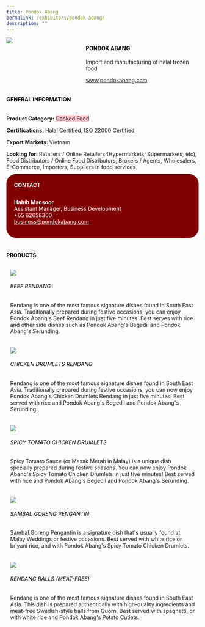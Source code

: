 ```yaml
---
title: Pondok Abang
permalink: /exhibitors/pondok-abang/
description: ""
---
```

<head>
	<div class="flex-paragraph">
		<!--hi there! this is a comment and will provide you with instructional guides-->
		<!--insert booth number here!-->
		<p style="text-transform: uppercase"></p></div>
			<div class="flex-container" style="display: flex; flex-wrap: wrap;">
				<!--insert DOWNLOAD link of company logo between the " marks!-->
			<div class="card sgds" style="flex: 1 1 40%; display: block;"><img src="https://drive.google.com/u/0/uc?id=1wgAZnixU243GIHzL-ksohhqnGzxvJicF&export=download"></div>
	<div class="card-sgds" style="flex: 1 1 58%; display: block; margin-left: 3px">
		<h4 style="text-transform: uppercase; color: black;"><!--insert the exhibitor's name between the <b> tags here--><b>Pondok Abang</b></h4><!--insert the exhibitor's description between the <p> tags here-->
		<p>Import and manufacturing of halal frozen food</p>
		<!--insert the exhibitor's website link, making sure there is "https:// www." present please. make sure the entire https link goes in between the " marks-->
		<p><a href="https://www.pondokabang.com" target="_blank"><!--insert the www website link here (no need for https)-->www.pondokabang.com</a></p>
	</div>
</div>
</head>

<body>
	<h4 style="text-transform: uppercase; color: black;"><b>General Information</b></h4>
		<div class="flex-container" style="display: flex; flex-wrap: wrap;">
			<div class="card sgds" style="flex: 1 1 65%; display: block; align-self: stretch">
			<div class="flex-paragraph">
			<p><b>Product Category: </b><span style=" background-color: pink; border-radius: 10 px;"><!--insert the exhibitor's pdt cat between the <p> tags here-->Cooked Food</span></p> 
				<p><b>Certifications: </b><!--insert all the exhibitor's certifications between the </b> and </p> here-->Halal Certified, ISO 22000 Certified</p>
			<p><b>Export Markets: </b><!--insert all the exhibitor's export markets between the </b> and </p> here-->Vietnam</p>
			<p style="margin-bottom: 10px;"><b>Looking for: </b><!--insert all the exhibitor's potential business partners between the </b> and </p> here-->Retailers / Online Retailers (Hypermarkets, Supermarkets, etc), Food Distributors / Online Food Distributors, Brokers / Agents, Wholesalers, E-Commerce, Importers, Suppliers in food services</p>
			</div>
		</div>
		<div class="card sgds" style="flex: 1 1 35%; padding: 10px; display: block; background-color: maroon; border-radius: 25px; align-self: center;">
		<h4 style="color: white; margin-top: 10px; margin-left: 10px;">CONTACT</h4>
		<div class="flex-paragraph">
			<!--replace with exhibitor's: -->
			<p style="padding: 10px; color: white;"><b><!-- POC name-->Habib Mansoor</b><br><!-- designation-->Assistant Manager, Business Development<br><!--contact number-->+65 62658300<br><!-- for linking purposes, insert their email after "mailto:"...--><a href="mailto:business@pondokabang.com" style="color: white;"><!--...and also include the display email before </a> here-->business@pondokabang.com</a></p>
		</div>
			</div>
		</div>
	<br>
		<h4 style="text-transform: uppercase; color: black;"><b>products</b></h4>
<div style="display: flex; flex-wrap: wrap;">
  <div class="card sgds" style="flex: 1 1 47%; margin: 10px; display: block;"><!--insert the exhibitor's DOWNLOAD image for product between the " marks here-->
	<div class="flex-image" style="display: block;"><img src=https://drive.google.com/u/0/uc?id=1HKIAT5AAyKmbO710-moMyLfC2OX-JgHl&export=download"></div>
	<div class="flex-paragraph">
		<h6 style="text-transform: uppercase; color: black;"><!--insert product name before </h6> and product description after <p>-->Beef Rendang</h6>
		<p>Rendang is one of the most famous signature dishes found in South East Asia. Traditionally prepared during festive occasions, you can enjoy Pondok Abang's Beef Rendang in just five minutes! Best serves with rice and other side dishes such as Pondok Abang's Begedil and Pondok Abang's Serunding.</p></div>
	</div>
		<div class="card sgds" style="flex: 1 1 47%; margin: 10px; display: block;">
		<div class="flex-image" style="display: block;"><img src="https://drive.google.com/u/0/uc?id=1qn8BUAo91L1WtdgMoHgVKdPw1AOmFLeS&export=download"></div>
	<div class="flex-paragraph">
		<h6 style="text-transform: uppercase; color: black;">Chicken Drumlets Rendang</h6>
		<p>Rendang is one of the most famous signature dishes found in South East Asia. Traditionally prepared during festive occasions, you can now enjoy Pondok Abang's Chicken Drumlets Rendang in just five minutes! Best served with rice and Pondok Abang's Begedil and Pondok Abang's Serunding.</p></div>
	</div>
		<div class="card sgds" style="flex: 1 1 47%; margin: 10px; display: block;">
		<div class="flex-image" style="display: block;"><img src="https://drive.google.com/u/0/uc?id=1AxZwMxpR0aAlsEfP9GpgvOFF8JjwcxBH&export=download"></div>
	<div class="flex-paragraph">
		<h6 style="text-transform: uppercase; color: black;">Spicy Tomato Chicken Drumlets</h6>
		<p>Spicy Tomato Sauce (or Masak Merah in Malay) is a unique dish specially prepared during festive seasons. You can now enjoy Pondok Abang's Spicy Tomato Chicken Drumlets in just five minutes! Best served with rice and Pondok Abang's Begedil and Pondok Abang's Serunding.</p></div>
		</div>
		<div class="card sgds" style="flex: 1 1 47%; margin: 10px; display: block;">
		<div class="flex-image" style="display: block;"><img src=https://drive.google.com/u/0/uc?id=1ITb8QW8mM9D2D-GkXnXRy36-mGfuHtiJ&export=download"></div>
	<div class="flex-paragraph">
		<h6 style="text-transform: uppercase; color: black;">Sambal Goreng Pengantin</h6>
		<p>Sambal Goreng Pengantin is a signature dish that's usually found at Malay Weddings or festive occasions. Best served with white rice or briyani rice, and with Pondok Abang's Spicy Tomato Chicken Drumlets. </p></div>
	</div>
		<div class="card sgds" style="flex: 1 1 47%; margin: 10px; display: block;">
		<div class="flex-image" style="display: block;"><img src="https://drive.google.com/u/0/uc?id=1T2BMJhz_tT8F14D4XEs6oBZxyH72CQML&export=download"></div>
	<div class="flex-paragraph">
		<h6 style="text-transform: uppercase; color: black;">Rendang Balls (meat-free)</h6>
		<p>Rendang is one of the most famous signature dishes found in South East Asia. This dish is prepared authentically with high-quality ingredients and meat-free Swedish-style balls from Quorn. Best served with spaghetti, or with white rice and Pondok Abang's Potato Cutlets.</p></div>
	</div>
	<!--don't delete these 2 tags. double check how the layout looks on the right too and lemme know if there are any problems! thank u so much for ur hardwork!-->
	</div>
</body>